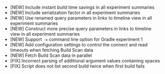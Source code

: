 - [NEW] Include instant build time savings in all experiment summaries
- [NEW] Include serialization factor in all experiment summaries
- [NEW] Use renamed query parameters in links to timeline view in all experiment summaries
- [NEW] Construct more precise query parameters in links to timeline view in all experiment summaries
- [NEW] Support `-x` command line option for Gradle experiment 1
- [NEW] Add configuration settings to control the connect and read timeouts when fetching Build Scan data
- [NEW] Fetch Build Scan data in parallel
- [FIX] Incorrect parsing of additional argument values containing spaces
- [FIX] Script does not list second build twice when first build fails

